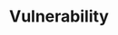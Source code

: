 ---
title: Vulnerability
layout: tag
author_profile: false
taxonomy: Defense Evasion
permalink: /detections/vulnerability
sidebar:
  nav: "detections"
---